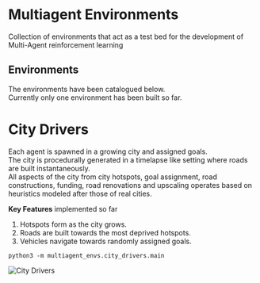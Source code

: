 Multiagent Environments
===
Collection of environments that act as a test bed for the development of Multi-Agent reinforcement learning

Environments
---
The environments have been catalogued below.  
Currently only one environment has been built so far.

# City Drivers
Each agent is spawned in a growing city and assigned goals.  
The city is procedurally generated in a timelapse like setting where roads are built instantaneously.  
All aspects of the city from city hotspots, goal assignment, road constructions, funding, road renovations and upscaling operates based on heuristics modeled after those of real cities.

**Key Features** implemented so far
1. Hotspots form as the city grows.
2. Roads are built towards the most deprived hotspots.
3. Vehicles navigate towards randomly assigned goals.

`python3 -m multiagent_envs.city_drivers.main`

![City Drivers](multiagent_envs/city_drivers/screenshots/v0.1.0.png "City Drivers v0.1.0")